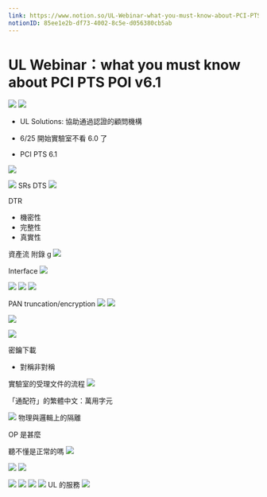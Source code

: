 ```yaml
---
link: https://www.notion.so/UL-Webinar-what-you-must-know-about-PCI-PTS-POI-v6-1-85ee1e2bdf7340028c5ed056380cb5ab
notionID: 85ee1e2b-df73-4002-8c5e-d056380cb5ab
---
```

# UL Webinar：what you must know about PCI PTS POI v6.1
![](進度追蹤/近期任務.md#^ab4255)
![](演算法/crypto.md#^e7ecf4)
- UL Solutions: 協助通過認證的顧問機構
- 6/25 開始實驗室不看 6.0 了

- PCI PTS 6.1

![](認證/UL%20Webinar：what%20you%20must%20know%20about%20PCI%20PTS%20POI%20v6.1/Pasted%20image%2020220726101613.png)

![](認證/UL%20Webinar：what%20you%20must%20know%20about%20PCI%20PTS%20POI%20v6.1/Pasted%20image%2020220726101638.png)
SRs DTS
![](認證/UL%20Webinar：what%20you%20must%20know%20about%20PCI%20PTS%20POI%20v6.1/Pasted%20image%2020220726101731.png)


DTR

- 機密性
- 完整性
- 真實性

資產流 附錄 g
![](認證/UL%20Webinar：what%20you%20must%20know%20about%20PCI%20PTS%20POI%20v6.1/Pasted%20image%2020220726104421.png)

Interface
![](認證/UL%20Webinar：what%20you%20must%20know%20about%20PCI%20PTS%20POI%20v6.1/Pasted%20image%2020220726104518.png)

![](認證/UL%20Webinar：what%20you%20must%20know%20about%20PCI%20PTS%20POI%20v6.1/Pasted%20image%2020220726104629.png)
![](認證/UL%20Webinar：what%20you%20must%20know%20about%20PCI%20PTS%20POI%20v6.1/Pasted%20image%2020220726104821.png)
![](認證/UL%20Webinar：what%20you%20must%20know%20about%20PCI%20PTS%20POI%20v6.1/Pasted%20image%2020220726104842.png)

PAN truncation/encryption
![](認證/UL%20Webinar：what%20you%20must%20know%20about%20PCI%20PTS%20POI%20v6.1/Pasted%20image%2020220726105436.png)
![](認證/UL%20Webinar：what%20you%20must%20know%20about%20PCI%20PTS%20POI%20v6.1/Pasted%20image%2020220726105542.png)

![](認證/UL%20Webinar：what%20you%20must%20know%20about%20PCI%20PTS%20POI%20v6.1/Pasted%20image%2020220726105721.png)

![](認證/UL%20Webinar：what%20you%20must%20know%20about%20PCI%20PTS%20POI%20v6.1/Pasted%20image%2020220726110142.png)

密鑰下載
- 對稱非對稱


實驗室的受理文件的流程
![](認證/UL%20Webinar：what%20you%20must%20know%20about%20PCI%20PTS%20POI%20v6.1/Pasted%20image%2020220726110242.png)


「通配符」的繁體中文：萬用字元

![](認證/UL%20Webinar：what%20you%20must%20know%20about%20PCI%20PTS%20POI%20v6.1/Pasted%20image%2020220726111127.png)
物理與邏輯上的隔離

OP 是甚麼


聽不懂是正常的嗎
![](認證/UL%20Webinar：what%20you%20must%20know%20about%20PCI%20PTS%20POI%20v6.1/Pasted%20image%2020220726111524.png)


![](認證/UL%20Webinar：what%20you%20must%20know%20about%20PCI%20PTS%20POI%20v6.1/Pasted%20image%2020220726111747.png)
![](認證/UL%20Webinar：what%20you%20must%20know%20about%20PCI%20PTS%20POI%20v6.1/Pasted%20image%2020220726111920.png)

![](認證/UL%20Webinar：what%20you%20must%20know%20about%20PCI%20PTS%20POI%20v6.1/Pasted%20image%2020220726112235.png)
![](認證/UL%20Webinar：what%20you%20must%20know%20about%20PCI%20PTS%20POI%20v6.1/Pasted%20image%2020220726112412.png)
![](認證/UL%20Webinar：what%20you%20must%20know%20about%20PCI%20PTS%20POI%20v6.1/Pasted%20image%2020220726112554.png)
![](認證/UL%20Webinar：what%20you%20must%20know%20about%20PCI%20PTS%20POI%20v6.1/Pasted%20image%2020220726112710.png)
UL 的服務
![](認證/UL%20Webinar：what%20you%20must%20know%20about%20PCI%20PTS%20POI%20v6.1/Pasted%20image%2020220726112741.png)